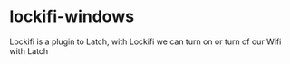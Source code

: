 # lockifi-windows

Lockifi is a plugin to Latch, with Lockifi we can turn on or turn of our Wifi with Latch
